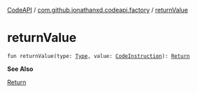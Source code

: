 [CodeAPI](../index.md) / [com.github.jonathanxd.codeapi.factory](index.md) / [returnValue](.)

# returnValue

`fun returnValue(type: `[`Type`](http://docs.oracle.com/javase/6/docs/api/java/lang/reflect/Type.html)`, value: `[`CodeInstruction`](../com.github.jonathanxd.codeapi/-code-instruction.md)`): `[`Return`](../com.github.jonathanxd.codeapi.base/-return/index.md)

**See Also**

[Return](../com.github.jonathanxd.codeapi.base/-return/index.md)

